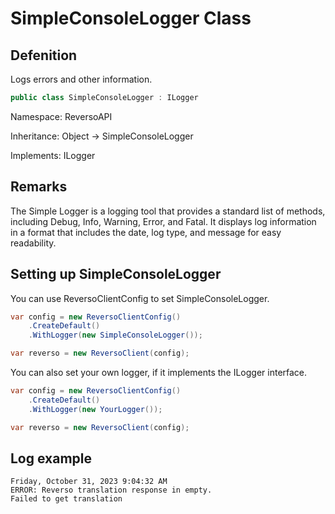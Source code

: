 # SimpleConsoleLogger Class

## Defenition

Logs errors and other information.

```csharp
public class SimpleConsoleLogger : ILogger
```

Namespace: ReversoAPI

Inheritance: Object -> SimpleConsoleLogger

Implements: ILogger

## Remarks

The Simple Logger is a logging tool that provides a standard list of methods, including Debug, Info, Warning, Error, and Fatal. It displays log information in a format that includes the date, log type, and message for easy readability.

## Setting up SimpleConsoleLogger

You can use ReversoClientConfig to set SimpleConsoleLogger.

```csharp
var config = new ReversoClientConfig()
    .CreateDefault()
    .WithLogger(new SimpleConsoleLogger());

var reverso = new ReversoClient(config);
```

You can also set your own logger, if it implements the ILogger interface.

```csharp
var config = new ReversoClientConfig()
    .CreateDefault()
    .WithLogger(new YourLogger());

var reverso = new ReversoClient(config);
```

## Log example
```
Friday, October 31, 2023 9:04:32 AM
ERROR: Reverso translation response in empty.
Failed to get translation
```
